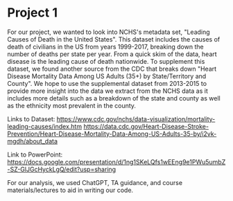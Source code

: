 # Project 1
For our project, we wanted to look into NCHS's metadata set, "Leading Causes of Death in the United States". This dataset includes the causes of death of civilians in the US from years 1999-2017, breaking down the number of deaths per state per year. 
From a quick skim of the data, heart disease is the leading cause of death nationwide. To supplement this dataset, we found another source from the CDC that breaks down "Heart Disease Mortality Data Among US Adults (35+) by State/Territory and County". We hope to use the supplemental dataset from 2013-2015 to provide more insight into the data we extract from the NCHS data as it includes more details such as a breakdown of the state and county as well as the ethnicity most prevalent in the county. 

Links to Dataset:
https://www.cdc.gov/nchs/data-visualization/mortality-leading-causes/index.htm
https://data.cdc.gov/Heart-Disease-Stroke-Prevention/Heart-Disease-Mortality-Data-Among-US-Adults-35-by/i2vk-mgdh/about_data

Link to PowerPoint:
https://docs.google.com/presentation/d/1ng1SKeLQfs1wEEng9e1PWu5umbZ-SZ-GlJGcHyckLgQ/edit?usp=sharing

For our analysis, we used ChatGPT, TA guidance, and course materials/lectures to aid in writing our code. 
